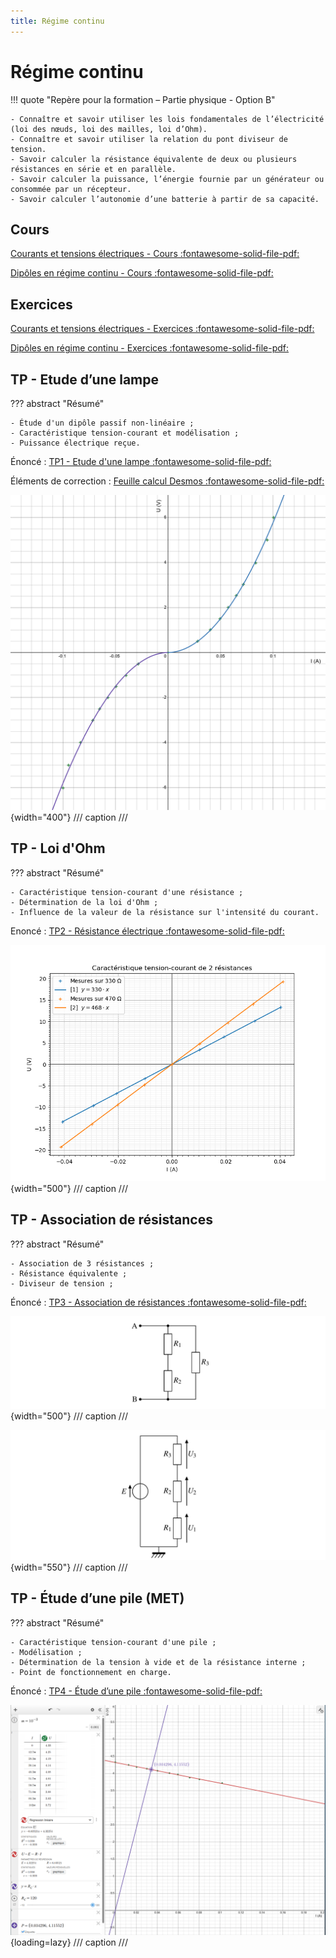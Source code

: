 ```yaml
---
title: Régime continu
---
```


# Régime continu

!!! quote "Repère pour la formation – Partie physique - Option B"

    - Connaître et savoir utiliser les lois fondamentales de l’électricité (loi des nœuds, loi des mailles, loi d’Ohm).
    - Connaître et savoir utiliser la relation du pont diviseur de tension.
    - Savoir calculer la résistance équivalente de deux ou plusieurs résistances en série et en parallèle.
    - Savoir calculer la puissance, l’énergie fournie par un générateur ou consommée par un récepteur.
    - Savoir calculer l’autonomie d’une batterie à partir de sa capacité.


## Cours

[Courants et tensions électriques - Cours :fontawesome-solid-file-pdf:](../../assets/cours/regime-continu/bts-ciel_courant-tension-electriques_cours.pdf)

[Dipôles en régime continu - Cours :fontawesome-solid-file-pdf:](../../assets/cours/regime-continu/bts-ciel_dipoles-regime-continu_cours.pdf)

## Exercices

[Courants et tensions électriques - Exercices :fontawesome-solid-file-pdf:](../../assets/cours/regime-continu/bts-ciel_courant-tension-electriques_exercices.pdf)

[Dipôles en régime continu - Exercices :fontawesome-solid-file-pdf:](../../assets/cours/regime-continu/bts-ciel_dipoles-regime-continu_exercices.pdf)






## TP - Etude d’une lampe

??? abstract "Résumé"
    
    - Étude d'un dipôle passif non-linéaire ;
    - Caractéristique tension-courant et modélisation ;
    - Puissance électrique reçue.

Énoncé : [TP1 - Etude d'une lampe :fontawesome-solid-file-pdf:](../../assets/cours/regime-continu/bts-ciel_dipoles-regime-continu_TP1.pdf)

Éléments de correction : [Feuille calcul Desmos :fontawesome-solid-file-pdf:](../../assets/cours/regime-continu/tp_lampe_desmos.pdf)

![](../../assets/cours/regime-continu/tp_lampe_desmos-graph.png){width="400"}
/// caption
///





## TP - Loi d'Ohm

??? abstract "Résumé"

    - Caractéristique tension-courant d'une résistance ;
    - Détermination de la loi d'Ohm ;
    - Influence de la valeur de la résistance sur l'intensité du courant.

Enoncé : [TP2 - Résistance électrique :fontawesome-solid-file-pdf:](../../assets/cours/regime-continu/bts-ciel_dipoles-regime-continu_TP2.pdf)


![](../../assets/cours/regime-continu/tp_resistances_caracteristique.png){width="500"}
/// caption
///




## TP - Association de résistances

??? abstract "Résumé"

    - Association de 3 résistances ;
    - Résistance équivalente ;
    - Diviseur de tension ;

Énoncé : [TP3 - Association de résistances :fontawesome-solid-file-pdf:](../../assets/cours/regime-continu/bts-ciel_dipoles-regime-continu_TP3.pdf)

![](../../assets/cours/regime-continu/tp_association_resistances_montage_01.png){width="500"}
/// caption
///

![](../../assets/cours/regime-continu/tp_association_resistances_montage_02.png){width="550"}
/// caption
///



## TP - Étude d’une pile (MET)

??? abstract "Résumé"

    - Caractéristique tension-courant d'une pile ;
    - Modélisation ;
    - Détermination de la tension à vide et de la résistance interne ;
    - Point de fonctionnement en charge.

Énoncé : [TP4 - Étude d’une pile :fontawesome-solid-file-pdf:](../../assets/cours/regime-continu/bts-ciel_dipoles-regime-continu_TP4.pdf)


![](../../assets/cours/regime-continu/tp_pile_desmos_full.png){loading=lazy}
/// caption
///